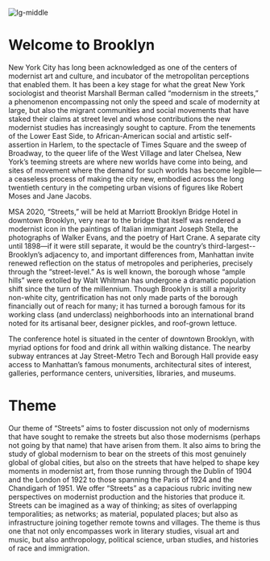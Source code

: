 <div class="padder">
</div>

<div id="begin"></div>

![lg-middle](https://upload.wikimedia.org/wikipedia/commons/thumb/b/b4/DUMBO_Brooklyn%2C_as_seen_from_the_viewing_gallery_of_One_World_Trade_Center.jpg/1200px-DUMBO_Brooklyn%2C_as_seen_from_the_viewing_gallery_of_One_World_Trade_Center.jpg)

# Welcome to Brooklyn

New York City has long been acknowledged as one of the centers of modernist art and culture, and incubator of the metropolitan perceptions that enabled them. It has been a key stage for what the great New York sociologist and theorist Marshall Berman called “modernism in the streets,” a phenomenon encompassing not only the speed and scale of modernity at large, but also the migrant communities and social movements that have staked their claims at street level and whose contributions the new modernist studies has increasingly sought to capture. From the tenements of the Lower East Side, to African-American social and artistic self-assertion in Harlem, to the spectacle of Times Square and the sweep of Broadway, to the queer life of the West Village and later Chelsea, New York’s teeming streets are where new worlds have come into being, and sites of movement where the demand for such worlds has become legible—a ceaseless process of making the city new, embodied across the long twentieth century in the competing urban visions of figures like Robert Moses and Jane Jacobs.

MSA 2020, “Streets,” will be held at Marriott Brooklyn Bridge Hotel in downtown Brooklyn, very near to the bridge that itself was rendered a modernist icon in the paintings of Italian immigrant Joseph Stella, the photographs of Walker Evans, and the poetry of Hart Crane. A separate city until 1898—if it were still separate, it would be the country’s third-largest--Brooklyn’s adjacency to, and important differences from, Manhattan invite renewed reflection on the status of metropoles and peripheries, precisely through the “street-level.” As is well known, the borough whose “ample hills” were extolled by Walt Whitman has undergone a dramatic population shift since the turn of the millennium. Though Brooklyn is still a majority non-white city, gentrification has not only made parts of the borough financially out of reach for many; it has turned a borough famous for its working class (and underclass) neighborhoods into an international brand noted for its artisanal beer, designer pickles, and roof-grown lettuce.

The conference hotel is situated in the center of downtown Brooklyn, with myriad options for food and drink all within walking distance. The nearby subway entrances at Jay Street-Metro Tech and Borough Hall provide easy access to Manhattan’s famous monuments, architectural sites of interest, galleries, performance centers, universities, libraries, and museums.



# Theme

Our theme of “Streets” aims to foster discussion not only of modernisms that have sought to remake the streets but also those modernisms (perhaps not going by that name) that have arisen from them. It also aims to bring the study of global modernism to bear on the streets of this most genuinely global of global cities, but also on the streets that have helped to shape key moments in modernist art, from those running through the Dublin of 1904 and the London of 1922 to those spanning the Paris of 1924 and the Chandigarh of 1951. We offer “Streets” as a capacious rubric inviting new perspectives on modernist production and the histories that produce it. Streets can be imagined as a way of thinking; as sites of overlapping temporalities; as networks; as material, populated places; but also as infrastructure joining together remote towns and villages. The theme is thus one that not only encompasses work in literary studies, visual art and music, but also anthropology, political science, urban studies, and histories of race and immigration.
